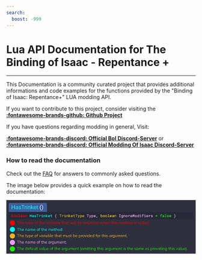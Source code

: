 ```yaml
---
search:
  boost: -999
---
```

# Lua API Documentation for The Binding of Isaac - Repentance +
___

This Documentation is a community curated project that provides additional informations and code examples for the functions provided by the "Binding of Isaac: Repentance+" LUA modding API.

If you want to contribute to this project, consider visiting the **[:fontawesome-brands-github: Github Project](https://github.com/wofsauge/IsaacDocs)**

If you have questions regarding modding in general, Visit:

**[:fontawesome-brands-discord: Official BoI Discord-Server](https://discord.gg/isaac)** or **[:fontawesome-brands-discord: Official Modding Of Isaac Discord-Server](https://discord.gg/KbevtvgD4z)**

### How to read the documentation
Check out the [FAQ](./faq/FaqHome.md) for answers to commonly asked questions.

The image below provides a quick example on how to read the documentation:

![img](./images/docs_reading_guide.png)